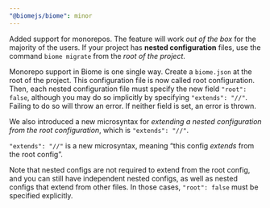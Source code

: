 ```yaml
---
"@biomejs/biome": minor
---
```


Added support for monorepos. The feature will work *out of the box* for the majority of the users. If your project
has **nested configuration** files, use the command `biome migrate` from the *root of the project*.

Monorepo support in Biome is one single way. Create a `biome.json` at the root of the project. This configuration
file is now called root configuration. Then, each nested configuration file must specify the new field `"root": false`, although you may do so implicitly by specifying `"extends": "//"`.
Failing to do so will throw an error. If neither field is set, an error is thrown.

We also introduced a new microsyntax for *extending a nested configuration from the root configuration*, which is `"extends": "//"`.

`"extends": "//"` is a new microsyntax, meaning “this config _extends_ from the root config”. 

Note that nested configs are not required to extend from the root config, and you can still have independent nested configs, as well as nested configs that extend from other files. In those cases, `"root": false` must be specified explicitly.
